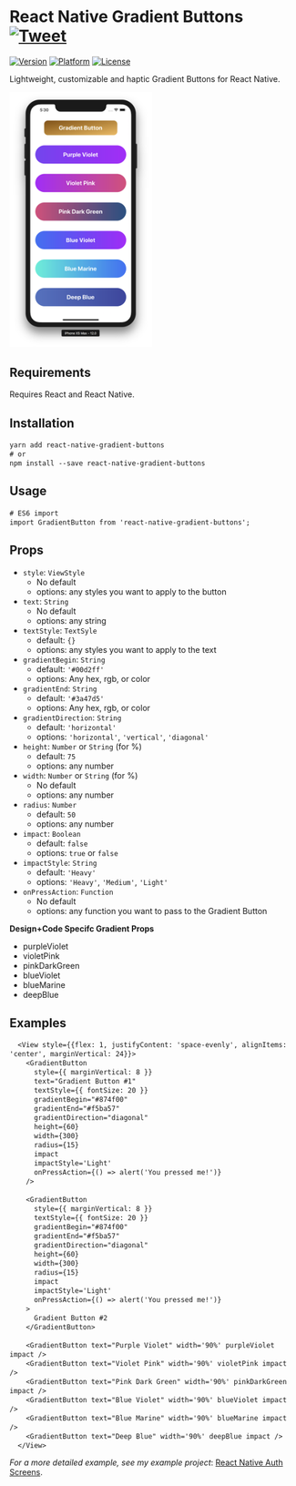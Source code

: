 # React Native Gradient Buttons [![Tweet](https://img.shields.io/twitter/url/http/shields.io.svg?style=social)](https://twitter.com/intent/tweet?text=Gradient%20buttons%20in%20%40reactnative%20by%20%40thomaswangio%20with%201%20line%20of%20code%21%20Instructions%20here%3A%20https%3A%2F%2Fgithub.com%2Fthomaswangio%2Freact-native-gradient-buttons)

[![Version](https://img.shields.io/badge/version-v1.3.3-red.svg)](https://www.npmjs.com/package/react-native-gradient-buttons)
[![Platform](https://img.shields.io/badge/platform-ios%2Fandroid-blue.svg)](https://facebook.github.io/react-native/)
[![License](https://img.shields.io/badge/license-MIT-lightgrey.svg)](https://github.com/thomaswangio/react-native-gradient-buttons/blob/master/LICENSE)

Lightweight, customizable and haptic Gradient Buttons for React Native.

<img src="./Examples.png" alt="Examples" width="250">

## Requirements

Requires React and React Native.

## Installation

```
yarn add react-native-gradient-buttons
# or
npm install --save react-native-gradient-buttons
```

## Usage

```
# ES6 import
import GradientButton from 'react-native-gradient-buttons';
```

## Props

- `style`: `ViewStyle`
  - No default
  - options: any styles you want to apply to the button
- `text`: `String`
  - No default
  - options: any string
- `textStyle`: `TextSyle`
  - default: `{}`
  - options: any styles you want to apply to the text
- `gradientBegin`: `String`
  - default: `'#00d2ff'`
  - options: Any hex, rgb, or color
- `gradientEnd`: `String`
  - default: `'#3a47d5'`
  - options: Any hex, rgb, or color
- `gradientDirection`: `String`
  - default: `'horizontal'`
  - options: `'horizontal'`, `'vertical'`, `'diagonal'`
- `height`: `Number` or `String` (for %)
  - default: `75`
  - options: any number
- `width`: `Number` or `String` (for %)
  - No default
  - options: any number
- `radius`: `Number`
  - default: `50`
  - options: any number
- `impact`: `Boolean`
  - default: `false`
  - options: `true` or `false`
- `impactStyle`: `String`
  - default: `'Heavy'`
  - options: `'Heavy'`, `'Medium'`, `'Light'`
- `onPressAction`: `Function`
  - No default
  - options: any function you want to pass to the Gradient Button

**Design+Code Specifc Gradient Props**

- purpleViolet
- violetPink
- pinkDarkGreen
- blueViolet
- blueMarine
- deepBlue

## Examples

```
  <View style={{flex: 1, justifyContent: 'space-evenly', alignItems: 'center', marginVertical: 24}}>
    <GradientButton
      style={{ marginVertical: 8 }}
      text="Gradient Button #1"
      textStyle={{ fontSize: 20 }}
      gradientBegin="#874f00"
      gradientEnd="#f5ba57"
      gradientDirection="diagonal"
      height={60}
      width={300}
      radius={15}
      impact
      impactStyle='Light'
      onPressAction={() => alert('You pressed me!')}
    />

    <GradientButton
      style={{ marginVertical: 8 }}
      textStyle={{ fontSize: 20 }}
      gradientBegin="#874f00"
      gradientEnd="#f5ba57"
      gradientDirection="diagonal"
      height={60}
      width={300}
      radius={15}
      impact
      impactStyle='Light'
      onPressAction={() => alert('You pressed me!')}
    >
      Gradient Button #2
    </GradientButton>

    <GradientButton text="Purple Violet" width='90%' purpleViolet impact />
    <GradientButton text="Violet Pink" width='90%' violetPink impact />
    <GradientButton text="Pink Dark Green" width='90%' pinkDarkGreen impact />
    <GradientButton text="Blue Violet" width='90%' blueViolet impact />
    <GradientButton text="Blue Marine" width='90%' blueMarine impact />
    <GradientButton text="Deep Blue" width='90%' deepBlue impact />
  </View>
```

_For a more detailed example, see my example project_: [React Native Auth Screens](https://github.com/thomaswangio/auth-screens).
